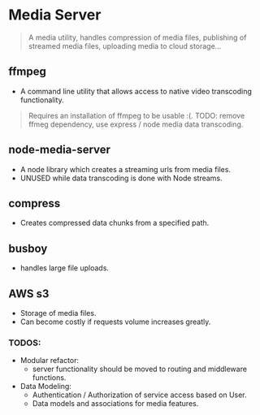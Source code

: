# Media Server

> A media utility, handles compression of media files, publishing of streamed media files, uploading media to cloud storage...

## ffmpeg
- A command line utility that allows access to native video transcoding functionality.
> Requires an installation of ffmpeg to be usable :(.
> TODO: remove ffmeg dependency, use express / node media data transcoding.

## node-media-server
- A node library which creates a streaming urls from media files.
- UNUSED while data transcoding is done with Node streams.

## compress
- Creates compressed data chunks from a specified path.

## busboy
- handles large file uploads.

## AWS s3
- Storage of media files.
- Can become costly if requests volume increases greatly.

### TODOS:
- Modular refactor:
    - server functionality should be moved to routing and middleware functions.
- Data Modeling:
    - Authentication / Authorization of service access based on User.
    - Data models and associations for media features. 
